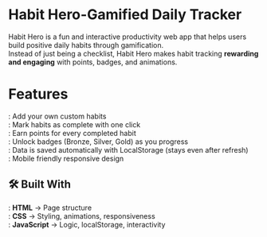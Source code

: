 # Habit Hero-Gamified Daily Tracker

Habit Hero is a fun and interactive productivity web app that helps users build positive daily habits through gamification.  
Instead of just being a checklist, Habit Hero makes habit tracking **rewarding and engaging** with points, badges, and animations.  


# Features
: Add your own custom habits  
: Mark habits as complete with one click  
: Earn points for every completed habit  
: Unlock badges (Bronze, Silver, Gold) as you progress  
: Data is saved automatically with LocalStorage (stays even after refresh)  
: Mobile friendly responsive design  


## 🛠️ Built With
: **HTML** → Page structure  
: **CSS** → Styling, animations, responsiveness  
: **JavaScript** → Logic, localStorage, interactivity 

